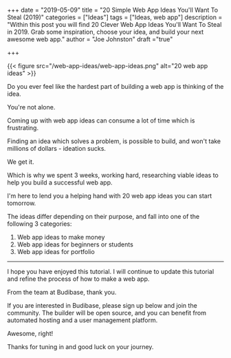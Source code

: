 +++
date = "2019-05-09"
title = "20 Simple Web App Ideas You'll Want To Steal (2019)"
categories = ["Ideas"] 
tags = ["Ideas, web app"]
description = "Within this post you will find 20 Clever Web App Ideas You'll Want To Steal in 2019. Grab some inspiration, choose your idea, and build your next awesome web app."
author = "Joe Johnston"
draft ="true"

+++

{{< figure src="/web-app-ideas/web-app-ideas.png" alt="20 web app ideas" >}}



Do you ever feel like the hardest part of building a web app is thinking of the idea.

You're not alone.

Coming up with web app ideas can consume a lot of time which is frustrating.  

Finding an idea which solves a problem, is possible to build, and won't take millions of dollars - ideation sucks.

We get it.

Which is why we spent 3 weeks, working hard, researching viable ideas to help you build a successful web app.

 I'm here to lend you a helping hand with 20 web app ideas you can start tomorrow.

The ideas differ depending on their purpose, and fall into one of the following 3 categories:

1. Web app ideas to make money
2. Web app ideas for beginners or students
3. Web app ideas for portfolio













---

I hope you have enjoyed this tutorial. I will continue to update this tutorial and refine the process of how to make a web app.

From the team at Budibase, thank you.

If you are interested in Budibase, please sign up below and join the community. The builder will be open source, and you can benefit from automated hosting and a user management platform.

Awesome, right!

Thanks for tuning in and good luck on your journey.